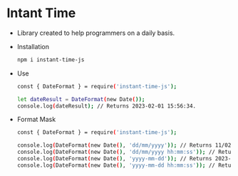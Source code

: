 # Intant Time

* Library created to help programmers on a daily basis.

* Installation

  ```bash 
  npm i instant-time-js
  ```

* Use

  ```bash
  const { DateFormat } = require('instant-time-js');
  
  let dateResult = DateFormat(new Date());
  console.log(dateResult); // Returns 2023-02-01 15:56:34.
  ```

* Format Mask

  ```bash
  const { DateFormat } = require('instant-time-js');
  
  console.log(DateFormat(new Date(), 'dd/mm/yyyy')); // Returns 11/02/2023.
  console.log(DateFormat(new Date(), 'dd/mm/yyyy hh:mm:ss')); // Returns 11/02/2023 15:58:31.
  console.log(DateFormat(new Date(), 'yyyy-mm-dd')); // Returns 2023-02-11.
  console.log(DateFormat(new Date(), 'yyyy-mm-dd hh:mm:ss')); // Returns 2023-02-11 16:10:53.
  ```